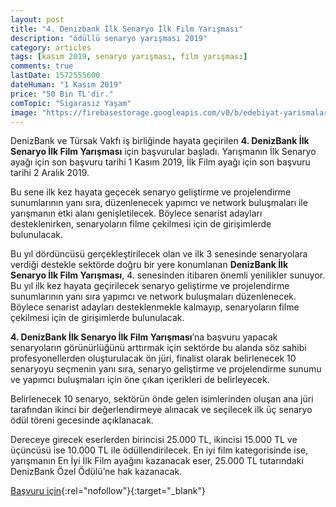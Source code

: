 ```yaml
---
layout: post
title: "4. Denizbank İlk Senaryo İlk Film Yarışması"
description: "ödüllü senaryo yarışması 2019"
category: articles
tags: [kasım 2019, senaryo yarışması, film yarışması]
comments: true
lastDate: 1572555600
dateHuman: "1 Kasım 2019"
price: "50 Bin TL'dir."
comTopic: "Sigarasız Yaşam"
image: "https://firebasestorage.googleapis.com/v0/b/edebiyat-yarismalari.appspot.com/o/ilk-senaryo-ilk-film-yarismasi.jpg?alt=media&token=bd8f1b1a-0d15-485b-ae04-ca714613042f"
---
```


DenizBank ve Türsak Vakfı iş birliğinde hayata geçirilen **4. DenizBank İlk Senaryo İlk Film Yarışması** için başvurular başladı. Yarışmanın İlk Senaryo ayağı için son başvuru tarihi 1 Kasım 2019, İlk Film ayağı için son başvuru tarihi 2 Aralık 2019.

Bu sene ilk kez hayata geçecek senaryo geliştirme ve projelendirme sunumlarının yanı sıra, düzenlenecek yapımcı ve network buluşmaları ile yarışmanın etki alanı genişletilecek. Böylece senarist adayları desteklenirken, senaryoların filme çekilmesi için de girişimlerde bulunulacak.

Bu yıl dördüncüsü gerçekleştirilecek olan ve ilk 3 senesinde senaryolara verdiği destekle sektörde doğru bir yere konumlanan **DenizBank İlk Senaryo İlk Film Yarışması**, 4. senesinden itibaren önemli yenilikler sunuyor. Bu yıl ilk kez hayata geçirilecek senaryo geliştirme ve projelendirme sunumlarının yanı sıra yapımcı ve network buluşmaları düzenlenecek. Böylece senarist adayları desteklenmekle kalmayıp, senaryoların filme çekilmesi için de girişimlerde bulunulacak.

**4. DenizBank İlk Senaryo İlk Film Yarışması**’na başvuru yapacak senaryoların görünürlüğünü arttırmak için sektörde bu alanda söz sahibi profesyonellerden oluşturulacak ön jüri, finalist olarak belirlenecek 10 senaryoyu seçmenin yanı sıra, senaryo geliştirme ve projelendirme sunumu ve yapımcı buluşmaları için öne çıkan içerikleri de belirleyecek.

Belirlenecek 10 senaryo, sektörün önde gelen isimlerinden oluşan ana jüri tarafından ikinci bir değerlendirmeye alınacak ve seçilecek ilk üç senaryo ödül töreni gecesinde açıklanacak.

Dereceye girecek eserlerden birincisi 25.000 TL, ikincisi 15.000 TL ve üçüncüsü ise 10.000 TL ile ödüllendirilecek. En iyi film kategorisinde ise, yarışmanın En İyi İlk Film ayağını kazanacak eser, 25.000 TL tutarındaki DenizBank Özel Ödülü’ne hak kazanacak.

[Başvuru için](http://ilksenaryo.tursak.org.tr/?utm_source=edebiyatyarismalari.com&utm_medium=affiliate&utm_campaign=cpc){:rel="nofollow"}{:target="_blank"}
